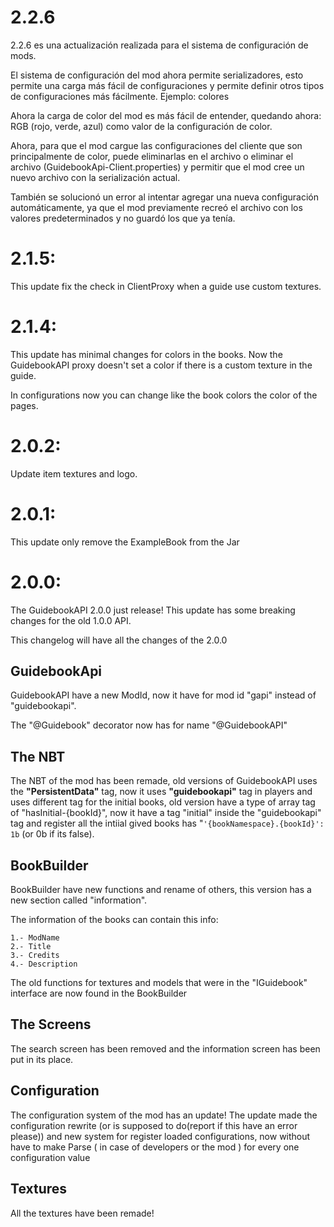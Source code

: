 # 2.2.6

2.2.6 es una actualización realizada para el sistema de configuración de mods.

El sistema de configuración del mod ahora permite serializadores, esto permite una carga más fácil de configuraciones y permite definir otros tipos de configuraciones más fácilmente. Ejemplo: colores

Ahora la carga de color del mod es más fácil de entender, quedando ahora: RGB (rojo, verde, azul) como valor de la configuración de color.

Ahora, para que el mod cargue las configuraciones del cliente que son principalmente de color, puede eliminarlas en el archivo o eliminar el archivo (GuidebookApi-Client.properties) y permitir que el mod cree un nuevo archivo con la serialización actual.

También se solucionó un error al intentar agregar una nueva configuración automáticamente, ya que el mod previamente recreó el archivo con los valores predeterminados y no guardó los que ya tenía.

# 2.1.5:

This update fix the check in ClientProxy when a guide use custom textures.


# 2.1.4:

This update has minimal changes for colors in the books. Now the GuidebookAPI proxy doesn't set a color if there is a custom texture in the guide.

In configurations now you can change like the book colors the color of the pages.

# 2.0.2:

Update item textures and logo.

# 2.0.1:

This update only remove the ExampleBook from the Jar

# 2.0.0:

The GuidebookAPI 2.0.0 just release! This update has some breaking changes for the old 1.0.0 API.

This changelog will have all the changes of the 2.0.0

## GuidebookApi

GuidebookAPI have a new ModId, now it have for mod id "gapi" instead of "guidebookapi".

The "@Guidebook" decorator now has for name "@GuidebookAPI"

## The NBT

The NBT of the mod has been remade, old versions of GuidebookAPI uses the **"PersistentData"** tag, now it uses **"guidebookapi"** tag in players and uses different tag for the initial books,
old version have a type of array tag of "hasInitial-{bookId}", now it have a tag "initial" inside the "guidebookapi" tag and register all the intiial gived books has "`'{bookNamespace}.{bookId}': 1b` (or 0b if its false).

## BookBuilder

BookBuilder have new functions and rename of others, this version has a new section called "information".

The information of the books can contain this info:
```
1.- ModName
2.- Title
3.- Credits
4.- Description
```

The old functions for textures and models that were in the "IGuidebook" interface are now found in the BookBuilder

## The Screens

The search screen has been removed and the information screen has been put in its place.

## Configuration

The configuration system of the mod has an update! The update made the configuration rewrite (or is supposed to do(report if this have an error please)) and new system for register loaded configurations, now without have to make Parse ( in case of developers or the mod ) for every one configuration value

## Textures

All the textures have been remade!